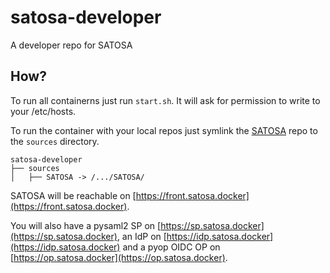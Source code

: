 # satosa-developer
A developer repo for SATOSA

## How?
To run all containerns just run `start.sh`. It will ask for permission to write to your /etc/hosts.

To run the container with your local repos just symlink the [SATOSA](https://github.com/IdentityPython/SATOSA) repo to the `sources` directory.


    satosa-developer
    ├── sources
    │   ├── SATOSA -> /.../SATOSA/

SATOSA will be reachable on [https://front.satosa.docker](https://front.satosa.docker).

You will also have a pysaml2 SP on [https://sp.satosa.docker](https://sp.satosa.docker), an IdP on [https://idp.satosa.docker](https://idp.satosa.docker) and a pyop OIDC OP on [https://op.satosa.docker](https://op.satosa.docker).

